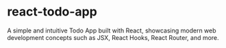 # react-todo-app
A simple and intuitive Todo App built with React, showcasing modern web development concepts such as JSX, React Hooks, React Router, and more. 
